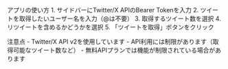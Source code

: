 アプリの使い方
    1. サイドバーにTwitter/X APIのBearer Tokenを入力
    2. ツイートを取得したいユーザー名を入力（@は不要）
    3. 取得するツイート数を選択
    4. リツイートを含めるかどうかを選択
    5. 「ツイートを取得」ボタンをクリック
    
  注意点
    - Twitter/X API v2を使用しています
    - API利用には制限があります（取得可能なツイート数など）
    - 無料APIプランでは機能が制限されている場合があります

